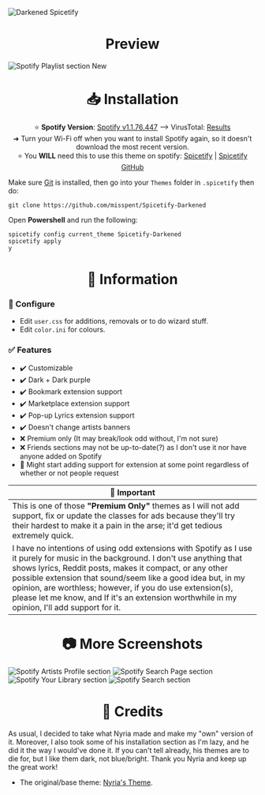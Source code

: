 ![Darkened Spicetify](https://user-images.githubusercontent.com/78914154/156931758-f874078f-910c-49e2-bbf9-10b77cf81054.png)

<h1 align="center">Preview</h1>

![Spotify Playlist section New](https://user-images.githubusercontent.com/78914154/167723337-649fc9a7-2db3-4204-94c2-50a9b9aca81d.png)

<h1 align="center">📥 Installation</h1>

<div align="center">
 
⭐ **Spotify Version**: [Spotify v1.1.76.447](https://spotify.en.uptodown.com/windows/download/4246989) --> VirusTotal: [Results](https://www.virustotal.com/gui/file/875879c06a8c9096db2d7ad56c60703f54c5ed39cc61730a72f7096cdbc89720)  
➜ Turn your Wi-Fi off when you want to install Spotify again, so it doesn't download the most recent version.  
⭐ You **WILL** need this to use this theme on spotify: [Spicetify](https://spicetify.app/) | [Spicetify GitHub](https://github.com/khanhas/spicetify-cli)
 </div>

Make sure [Git](https://git-scm.com/) is installed, then go into your `Themes` folder in `.spicetify` then do:
```
git clone https://github.com/misspent/Spicetify-Darkened
```
Open **Powershell** and run the following:
```
spicetify config current_theme Spicetify-Darkened
spicetify apply
y
```

<h1 align="center">📝 Information</h1>

### 🔨 Configure
* Edit `user.css` for additions, removals or to do wizard stuff.
* Edit `color.ini` for colours.

### ✅ Features
* ✔️ Customizable
* ✔️ Dark + Dark purple
* ✔️ Bookmark extension support
* ✔️ Marketplace extension support
* ✔️ Pop-up Lyrics extension support
* ✔️ Doesn't change artists banners
* ❌ Premium only (It may break/look odd without, I'm not sure)
* ❌ Friends sections may not be up-to-date(?) as I don't use it nor have anyone added on Spotify
* 📅 Might start adding support for extension at some point regardless of whether or not people request

📌 Important |
 ------------ |
This is one of those **"Premium Only"** themes as I will not add support, fix or update the classes for ads because they'll try their hardest to make it a pain in the arse; it'd get tedious extremely quick.  |
I have no intentions of using odd extensions with Spotify as I use it purely for music in the background. I don't use anything that shows lyrics, Reddit posts, makes it compact, or any other possible extension that sound/seem like a good idea but, in my opinion, are worthless; however, if you do use extension(s), please let me know, and If it's an extension worthwhile in my opinion, I'll add support for it. |

<h1 align="center", margin= "0">📷 More Screenshots</h1>

![Spotify Artists Profile section](https://user-images.githubusercontent.com/78914154/168274765-2b852cb8-96b8-4fd6-b0fd-bb772eeec0fb.png)
![Spotify Search Page section](https://user-images.githubusercontent.com/78914154/170059028-3bd45fed-2d9f-40d8-9d83-07d3b134ed19.png)
![Spotify Your Library section](https://user-images.githubusercontent.com/78914154/168083357-154390cd-733b-4685-af1f-bb55dc75245f.png)
![Spotify Search section](https://user-images.githubusercontent.com/78914154/168083373-4f067378-7dce-4dbb-a1ce-c35c2db78f90.png)

<h1 align="center">📜 Credits</h1>

As usual, I decided to take what Nyria made and make my "own" version of it. Moreover, I also took some of his installation section as I'm lazy, and he did it the way I would've done it. If you can't tell already, his themes are to die for, but I like them dark, not blue/bright. Thank you Nyria and keep up the great work!
* The original/base theme: [Nyria's Theme](https://github.com/NYRI4/Comfy-spicetify).
